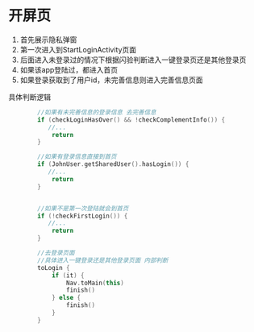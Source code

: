 # 开屏页
1. 首先展示隐私弹窗
2. 第一次进入到StartLoginActivity页面
3. 后面进入未登录过的情况下根据闪验判断进入一键登录页还是其他登录页
4. 如果该app登陆过，都进入首页
5. 如果登录获取到了用户id，未完善信息则进入完善信息页面

具体判断逻辑

``` kotlin
        //如果有未完善信息的登录信息 去完善信息
        if (checkLoginHasOver() && !checkComplementInfo()) {
           //...
            return
        }

        //如果有登录信息直接到首页
        if (JohnUser.getSharedUser().hasLogin()) {
           //...
            return
        }


        //如果不是第一次登陆就会到首页
        if (!checkFirstLogin()) {
           //...
            return
        }

        //去登录页面
        //具体进入一键登录还是其他登录页面 内部判断
        toLogin {
            if (it) {
                Nav.toMain(this)
                finish()
            } else {
                finish()
            }
        }

```
